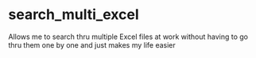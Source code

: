 # search_multi_excel
Allows me to search thru multiple Excel files at work without having to go thru them one by one and just makes my life easier
